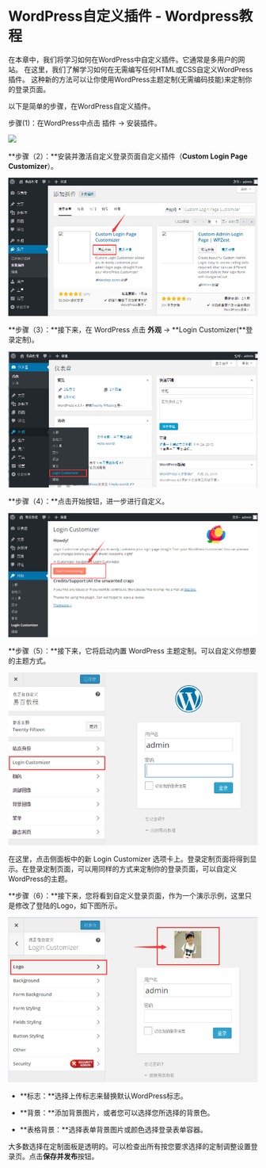 # WordPress自定义插件 - Wordpress教程

在本章中，我们将学习如何在WordPress中自定义插件。它通常是多用户的网站。 在这里，我们了解学习如何在无需编写任何HTML或CSS自定义WordPress插件。 这种新的方法可以让你使用WordPress主题定制(无需编码技能)来定制你的登录页面。

以下是简单的步骤，在WordPress自定义插件。

步骤(1)：在WordPress中点击 插件 -&gt; 安装插件。

![](http://www.yiibai.com../img/1-151025124Q0246.png)

**步骤（2）：**安装并激活自定义登录页面自定义插件（**Custom Login Page Customizer**）。

![](../img/1-151025131124I6.png)

**步骤（3）：**接下来，在 WordPress 点击 **外观** -&gt; **Login Customizer(**登录定制)。

![](../img/1-15102513134I21.png)

**步骤（4）：**点击开始按钮，进一步进行自定义。

![](../img/1-15102513152U47.png)

**步骤（5）：**接下来，它将启动内置 WordPress 主题定制。可以自定义你想要的主题方式。

![](../img/1-15102513193W05.png)

在这里，点击侧面板中的新 Login Customizer 选项卡上。登录定制页面将得到显示。在登录定制页面，可以用同样的方式来定制你的登录页面，可以自定义WordPress的主题。

**步骤（6）：**接下来，您将看到自定义登录页面，作为一个演示示例，这里只是修改了登陆的Logo，如下图所示。

![](../img/1-151025132HC22.png)

*   **标志：**选择上传标志来替换默认WordPress标志。

*   **背景：**添加背景图片，或者您可以选择您所选择的背景色。

*   **表格背景：**选择表单背景图片或颜色选择登录表单容器。

大多数选择在定制面板是透明的。可以检查出所有按您要求选择的定制调整设置登录页。点击**保存并发布**按钮。

 